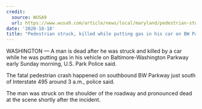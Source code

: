 ```yaml
---
credit:
  source: WUSA9 
  url: https://www.wusa9.com/article/news/local/maryland/pedestrian-stuck-hit-and-killed-bw-parkway/65-29dac3fc-99f3-43a5-94ea-e267a8528a44
date: '2020-10-18'
title: "Pedestrian struck, killed while putting gas in his car on BW Parkway"
---
```

WASHINGTON — A man is dead after he was struck and killed by a car while he was putting gas in his vehicle on Baltimore-Washington Parkway early Sunday morning, U.S. Park Police said.

The fatal pedestrian crash happened on southbound BW Parkway just south of Interstate 495 around 3 a.m., police said.

The man was struck on the shoulder of the roadway and pronounced dead at the scene shortly after the incident.

